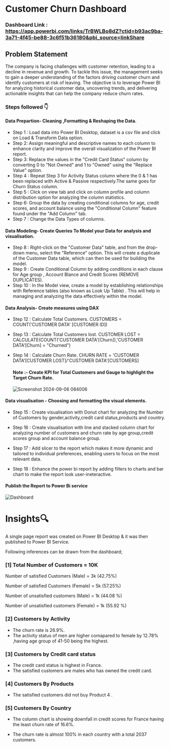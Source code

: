 # Customer Churn Dashboard

### Dashboard Link : https://app.powerbi.com/links/TrBWLBo8dZ?ctid=b93ac9ba-3a71-4f45-be88-3c6f51b36180&pbi_source=linkShare
## Problem Statement

The company is facing challenges with customer retention, leading to a decline in revenue and growth. To tackle this issue, the management seeks to gain a deeper understanding of the factors driving customer churn and identify customers at risk of leaving. The objective is to leverage Power BI for analyzing historical customer data, uncovering trends, and delivering actionable insights that can help the company reduce churn rates.




### Steps followed 👇
#### Data Prepartion- Cleaning ,Formatting & Reshaping the Data.

- Step 1 : Load data into Power BI Desktop, dataset is a csv file and click on Load & Transform Data option.
- Step 2: Assign meaningful and descriptive names to each column to enhance clarity and improve the overall visualization of the Power BI report.
- Step 3: Replace the values in the "Credit Card Status" column by converting 0 to "Not Owned" and 1 to "Owned" using the "Replace Value" option.
- Step 4 : Repeat  Step 3 for Activity Status column where the 0 & 1 has been replaced with Active & Passive respectively.The same goes for Churn Status column.
- Step 5 : Click on view tab and click on  column profile and column distribution option for analyzing the column statistics.
- Step 6: Group the data by creating conditional columns for age, credit scores, and account balance using the "Conditional Column" feature found under the "Add Column" tab.
- Step 7 : Change the Data Types of columns.

#### Data Modeling- Create Queries To Model your Data for analysis and visualisation.
- Step 8 : Right-click on the "Customer Data" table, and from the drop-down menu, select the "Reference" option. This will create a duplicate of the Customer Data table, which can then be used for building the model. 
- Step 9 : Create Conditional Column  by adding conditions in each clause for Age group , Account Blance and Credit Scores (REMOVE  DUPLICATES). 
- Step 10 : In the Model view, create a model by establishing relationships with Reference tables (also known as Look Up Table) . This will help in managing and analyzing the data effectively within the model. 

#### Data Analysis- Create measures using DAX

- Step 12 : Calculate Total Customers.
 CUSTOMERS = COUNT('CUSTOMER DATA' [CUSTOMER ID])

- Step 13 : Calculate Total Customers lost.
 CUSTOMER LOST = CALCULATE(COUNT('CUSTOMER DATA'[Churn]),'CUSTOMER DATA'[Churn] = "Churned")
 
- Step 14 : Calculate Churn Rate.
 CHURN RATE = 'CUSTOMER DATA'[CUSTOMER LOST]/'CUSTOMER DATA'[CUSTOMERS]
  #### Note :- Create KPI for Total Customers  and Gauge to highlight the Target Churn Rate.

  ![Screenshot 2024-09-06 084006](https://github.com/user-attachments/assets/3b6c651b-b365-471f-9046-4c0375702cf5)




#### Data visualisation - Choosing  and formatting the visual elements.

        
- Step 15 : Create visualisation with Donut chart for analyzing the Number of Customers by gender,activity,credit card status,products and country. 
        
 - Step 16 : Create visualisation with line and stacked column chart for analyzing number of customers and churn rate by age group,credit scores group and account balance group.

 - Step 17 : Add slicer to the report which makes it more dynamic and tailored to individual preferences, enabling users to focus on the most relevant data.


 - Step 18 : Enhance the power bi report by adding filters to charts and bar chart to make the report look user-ineteractive.
  
 #### Publish the Report to Power Bi service
 ![Dashboard](https://github.com/user-attachments/assets/d707fe28-58ef-47b8-b7dc-614b615cf644)


# Insights🔍

A single page report was created on Power BI Desktop & it was then published to Power BI Service.

Following inferences can be drawn from the dashboard;

### [1] Total Number of Customers = 10K

   Number of satisfied Customers (Male) = 3k (42.75%)

   Number of satisfied Customers (Female) = 5k (57.25%)

   Number of unsatisfied customers (Male) = 1k (44.08 %)

   Number of unsatisfied customers (Female) = 1k (55.92 %)


           
### [2] Customers by Activity
  - The churn rate is 26.9%.
  - The activity status of men are higher comapared to female by 12.78% ,having age group of 41-50 being the highest.

  ### [3] Customers by Credit card status
  
  - The credit card status is highest in France. 
  - The satisfied customers are males who has owned the credit  card.

   
 ### [4] Customers By Products
 - The satisfied customers did not buy Product 4 .
 
### [5] Customers By Country
 - The column chart is showing downfall in credit scores for France having the least churn rate of 16.6%.

 - The churn rate is almost 100% in each country with a total 2037 customers.

 
